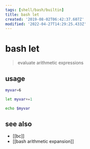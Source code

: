 ```yaml
---
tags: [shell/bash/builtin]
title: bash let
created: '2019-08-02T06:42:37.607Z'
modified: '2022-04-27T14:29:25.433Z'
---
```


# bash let

> evaluate arithmetic expressions

## usage

```sh
myvar=6

let myvar+=1

echo $myvar
```

## see also

- [[bc]]
- [[bash arithmetic expansion]]
